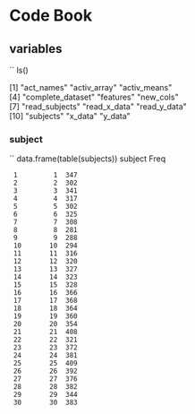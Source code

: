 # Code Book

## variables
`` ls()


 [1] "act_names"        "activ_array"      "activ_means"     
 [4] "complete_dataset" "features"         "new_cols"        
 [7] "read_subjects"    "read_x_data"      "read_y_data"     
 [10] "subjects"         "x_data"           "y_data"

### subject


`` data.frame(table(subjects))
       subject Freq


	 1         1  347
	 2         2  302
	 3         3  341
	 4         4  317
	 5         5  302
	 6         6  325
	 7         7  308
	 8         8  281
	 9         9  288
	 10       10  294
	 11       11  316
	 12       12  320
	 13       13  327
	 14       14  323
	 15       15  328
	 16       16  366
	 17       17  368
	 18       18  364
	 19       19  360
	 20       20  354
	 21       21  408
	 22       22  321
	 23       23  372
	 24       24  381
	 25       25  409
	 26       26  392
	 27       27  376
	 28       28  382
	 29       29  344
	 30       30  383
